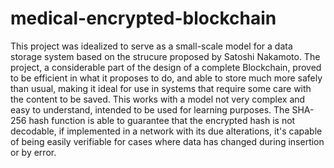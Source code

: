 # medical-encrypted-blockchain
This project was idealized to serve as a small-scale model for a data storage system based on the strucure proposed by Satoshi Nakamoto. The project, a considerable part of the design of a complete Blockchain, proved to be efficient in what it proposes to do, and able to store much more safely than usual, making it ideal for use in systems that require some care with the content to be saved. This works with a model not very complex and easy to understand, intended to be used for learning purposes. The SHA-256 hash function is able to guarantee that the encrypted hash is not decodable, if implemented in a network with its due alterations, it's capable of being easily verifiable for cases where data has changed during insertion or by error. 
